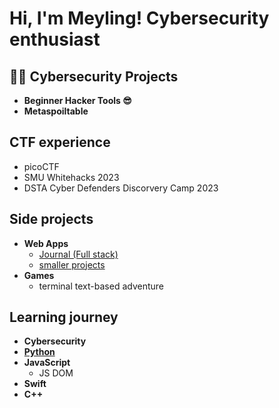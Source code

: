 <h1>Hi, I'm Meyling! Cybersecurity enthusiast</h1>

<h2>👨‍💻 Cybersecurity Projects</h2>

- <b>Beginner Hacker Tools 😎</b>
- <b>Metaspoiltable</b>

<h2>CTF experience</h2>

- picoCTF
- SMU Whitehacks 2023
- DSTA Cyber Defenders Discorvery Camp 2023

<h2>Side projects</h2>

- <b>Web Apps</b>
  - [Journal (Full stack)](https://github.com/maejikal/web-journal)
  - [smaller projects]()
- <b>Games</b>
  - terminal text-based adventure
  
<h2>Learning journey</h2>

- <b>Cybersecurity</b>
- <b>[Python](https://github.com/maejikal/learning-python/tree/main)</b>
- <b>JavaScript</b>
  - JS DOM
- <b>Swift</b>
- <b>C++</b>
